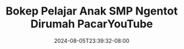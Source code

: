 --- 
title: "Bokep Pelajar Anak SMP Ngentot Dirumah PacarYouTube"
description: "video   Bokep Pelajar Anak SMP Ngentot Dirumah PacarYouTube durasi panjang   new"
date: 2024-08-05T23:39:32-08:00
file_code: "vq47hbk0vahj"
draft: false
cover: "dlcvvt4xdod1oiqm.jpg"
tags: ["Bokep", "Pelajar", "Anak", "SMP", "Ngentot", "Dirumah", "PacarYouTube", "bokep-indo", "bokep-viral", "bokep-ig"]
length: 525
fld_id: "1398014"
foldername: "ABG SMP VIRAL"
categories: ["ABG SMP VIRAL"]
views: 362
---